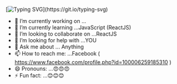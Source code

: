 
[![Typing SVG](https://readme-typing-svg.herokuapp.com?font=Fira+Code&color=67B8F7&center=true&vCenter=true&multiline=true&width=600&height=200&lines=Hello+%2C+I'm+Thuong+;Welcome+to+my+profile+And+have+a+nice+day+!)](https://git.io/typing-svg)
- 🔭 I’m currently working on ...
- 🌱 I’m currently learning ...JavaScript (ReactJS)
- 👯 I’m looking to collaborate on ...ReactJS
- 🤔 I’m looking for help with ...YOU
- 💬 Ask me about ... Anything
- 📫 How to reach me: ...Facebook ( https://www.facebook.com/profile.php?id=100006259185310 )
- 😄 Pronouns: ...😍😍😍
- ⚡ Fun fact: ...😊😊😊
